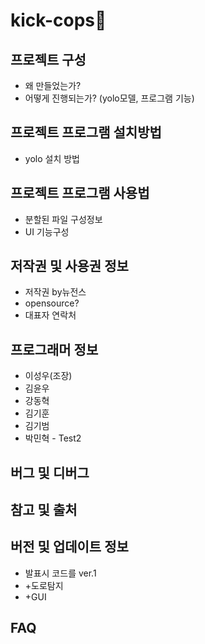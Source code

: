# kick-cops🛴


## 프로젝트 구성
* 왜 만들었는가?
* 어떻게 진행되는가? (yolo모델, 프로그램 기능)


## 프로젝트 프로그램 설치방법
* yolo 설치 방법

  
## 프로젝트 프로그램 사용법
* 분할된 파일 구성정보
* UI 기능구성 

  
## 저작권 및 사용권 정보 
* 저작권 by뉴전스
* opensource?
* 대표자 연락처 

  
## 프로그래머 정보 
* 이성우(조장)
* 김윤우
* 강동혁
* 김기훈
* 김기범
* 박민혁 - Test2

  
## 버그 및 디버그
## 참고 및 출처
## 버전 및 업데이트 정보
* 발표시 코드를 ver.1
* +도로탐지 
* +GUI 
## FAQ
